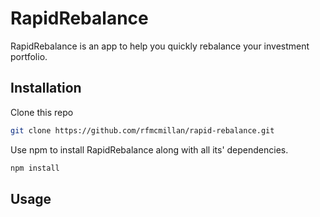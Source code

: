 # RapidRebalance

RapidRebalance is an app to help you quickly rebalance your investment portfolio.

## Installation

Clone this repo

```bash
git clone https://github.com/rfmcmillan/rapid-rebalance.git
```

Use npm to install RapidRebalance along with all its' dependencies.

```bash
npm install
```

## Usage
